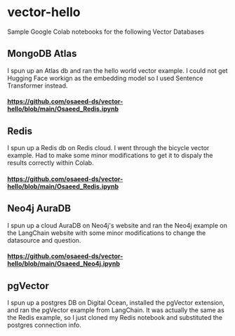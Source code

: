 # vector-hello

Sample Google Colab notebooks for the following Vector Databases
## MongoDB Atlas
I spun up an Atlas db and ran the hello world vector example.  I could not get Hugging Face workign as the embedding model so I used Sentence Transformer instead.
#### https://github.com/osaeed-ds/vector-hello/blob/main/Osaeed_Redis.ipynb

## Redis
I spun up a Redis db on Redis cloud.  I went through the bicycle vector example.  Had to make some minor modifications to get it to dispaly the results correctly within Colab.
#### https://github.com/osaeed-ds/vector-hello/blob/main/Osaeed_Redis.ipynb

## Neo4j AuraDB
I spun up a cloud AuraDB on Neo4j's website and ran the Neo4j example on the LangChain website with some minor modifications to change the datasource and question.
#### https://github.com/osaeed-ds/vector-hello/blob/main/Osaeed_Neo4j.ipynb

## pgVector
I spun up a postgres DB on Digital Ocean, installed the pgVector extension, and ran the pgVector example from LangChain.  It was actually the same as the Redis example, so I just cloned my Redis notebook and substituted the postgres connection info.
